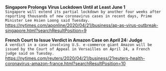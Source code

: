**Singapore Prolongs Virus Lockdown Until at Least June 1**\
`Singapore will extend its partial lockdown by another four weeks after reporting thousands of new coronavirus cases in recent days, Prime Minister Lee Hsien Loong said Tuesday. `\
https://nytimes.com/aponline/2020/04/21/business/ap-as-virus-outbreak-singapore.html?searchResultPosition=9

**French Court to Issue Verdict in Amazon Case on April 24: Judge**\
`A verdict in a case involving U.S. e-commerce giant Amazon will be issued by the Court of Appeal in Versailles on April 24, a French judge said on Tuesday.`\
https://nytimes.com/reuters/2020/04/21/business/21reuters-health-coronavirus-amazon-france.html?searchResultPosition=10

